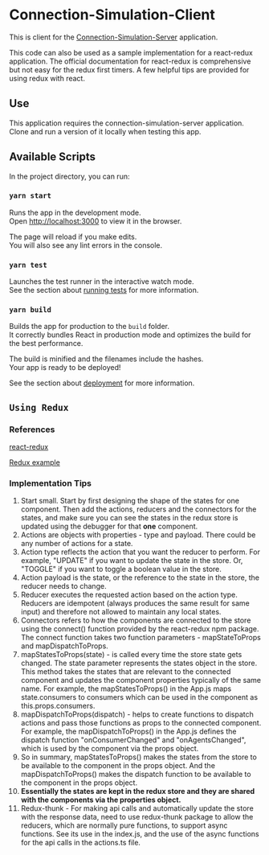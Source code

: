 # Connection-Simulation-Client
This is client for the [Connection-Simulation-Server](https://link) application. 

This code can also be used as a sample implementation for a react-redux application. 
The official documentation for react-redux is comprehensive but not easy for the redux first timers. A few helpful tips are provided for using redux with react. 

## Use
This application requires the connection-simulation-server application.
Clone and run a version of it locally when testing this app. 


## Available Scripts

In the project directory, you can run:

### `yarn start`

Runs the app in the development mode.<br />
Open [http://localhost:3000](http://localhost:3000) to view it in the browser.

The page will reload if you make edits.<br />
You will also see any lint errors in the console.

### `yarn test`

Launches the test runner in the interactive watch mode.<br />
See the section about [running tests](https://facebook.github.io/create-react-app/docs/running-tests) for more information.

### `yarn build`

Builds the app for production to the `build` folder.<br />
It correctly bundles React in production mode and optimizes the build for the best performance.

The build is minified and the filenames include the hashes.<br />
Your app is ready to be deployed!

See the section about [deployment](https://facebook.github.io/create-react-app/docs/deployment) for more information.


## `Using Redux`
### References
[react-redux](https://react-redux.js.org/using-react-redux/connect-mapstate) 

[Redux example](https://redux.js.org/basics/example)

### Implementation Tips
1. Start small. Start by first designing the shape of the states for one component. Then add the actions, reducers and the connectors for the states, and make sure you can see the states in the redux store is updated using the debugger for that **one** component. 
2. Actions are objects with properties - type and payload. There could be any number of actions for a state.
3. Action type reflects the action that you want the reducer to perform. For example, "UPDATE" if you want to update the state in the store. Or, "TOGGLE" if you want to toggle a boolean value in the store. 
4. Action payload is the state, or the reference to the state in the store, the reducer needs to change. 
5. Reducer executes the requested action based on the action type. Reducers are idempotent (always produces the same result for same input) and therefore not allowed to maintain any local states. 
6. Connectors refers to how the components are connected to the store using the connect() function provided by the react-redux npm package. The connect function takes two function parameters - mapStateToProps and mapDispatchToProps. 
7. mapStatesToProps(state) - is called every time the store state gets changed. The state parameter represents the states object in the store. This method takes the states that are relevant to the connected component and updates the component properties typically of the same name. 
For example, the mapStatesToProps() in the App.js maps state.consumers to consumers which can be used in the component as this.props.consumers. 
8. mapDispatchToProps(dispatch) - helps to create functions to dispatch actions and pass those functions as props to the connected component. 
For example, the mapDispatchToProps() in the App.js defines the dispatch function "onConsumerChanged" and "onAgentsChanged", which is used by the component via the props object. 
9. So in summary, mapStatesToProps() makes the states from the store to be available to the component in the props object. And the mapDispatchToProps() makes the dispatch function to be available to the component in the props object. 
10. **Essentially the states are kept in the redux store and they are shared with the components via the properties object.** 
11. Redux-thunk - For making api calls and automatically update the store with the response data, need to use redux-thunk package to allow the reducers, which are normally pure functions, to support async functions. See its use in the index.js, and the use of the async functions for the api calls in the actions.ts file. 

